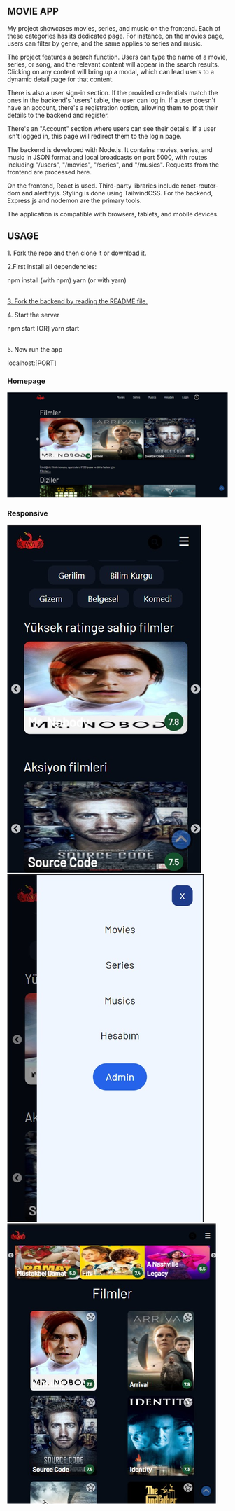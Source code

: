 <h2>MOVIE APP</h2>
<p>
My project showcases movies, series, and music on the frontend. Each of these categories has its dedicated page. For instance, on the movies page, users can filter by genre, and the same applies to series and music.
</p>
<p>
The project features a search function. Users can type the name of a movie, series, or song, and the relevant content will appear in the search results. Clicking on any content will bring up a modal, which can lead users to a dynamic detail page for that content.
</p>
<p>
There is also a user sign-in section. If the provided credentials match the ones in the backend's 'users' table, the user can log in. If a user doesn't have an account, there's a registration option, allowing them to post their details to the backend and register.
</p>
<p>
There's an "Account" section where users can see their details. If a user isn't logged in, this page will redirect them to the login page.
</p>
<p>
The backend is developed with Node.js. It contains movies, series, and music in JSON format and local broadcasts on port 5000, with routes including "/users", "/movies", "/series", and "/musics". Requests from the frontend are processed here.
</p>
<p>
On the frontend, React is used. Third-party libraries include react-router-dom and alertifyjs. Styling is done using TailwindCSS. For the backend, Express.js and nodemon are the primary tools.
</p>
<p>
The application is compatible with browsers, tablets, and mobile devices.
</p>

<h2>USAGE</h2>
<p>1. Fork the repo and then clone it or download it.</p>
<p>2.First install all dependencies:</p>
<div>
  <storng>npm install</storng> (with npm)
  <storng>yarn</storng> (or with yarn)
</div> </br>
<p>
<a href="https://github.com/Tarikkkoc/movie-app-backend-nodeJs">
3. Fork the backend by reading the README file.
</a>
</p>
<p>
4. Start the server
</p>
<div>
npm start [OR] yarn start
</div> </br>
<p>
5. Now run the app
</p>
<div>
localhost:[PORT]
</div>

<h3>Homepage</h3>
<img src="./public/img/github/homepage.jpg"/>
<h3>Responsive</h3>
<img src="./public/img/github/responsive-design.jpg"/>
</br>
<img src="./public/img/github/responsive2.jpg"/> </br>
<img src="./public/img/github/responsive3.jpg"/>









